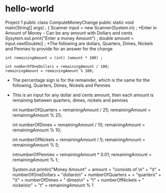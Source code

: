 # hello-world
Project 1
public class ComputeMoneyChange
  public static void main{String[] args) ; {
    Scanner input = new Scanner(System.in) ;
*Enter in Amount of Money - Can be any amount with Dollars and cents
    Sysytem.out.print{"Enter a money Amount") ;
    double amount = input.nextDouble() ;
*The following are dollars, Quarters, Dimes, Nickels and Pennies to provide for an answer for the change

    int remainingAmount = (int) (amount * 100) ;
    
    int numberOfOneDollars = remainingAmount / 100;
    remainingAmount = remainingAmount % 100;
* The percentage sign is for the remainder, which is the same for the following, Quarters, Dimes, Nickels and Pennies
* This is an input for any dollar and cents amount, then each amount is remaining between quarters, dimes, nickels and pennies

    int numberOfQuarters = remainingAmount / 25;
    remainingAmount = remainingAmount % 25;

    int numberOfDimes = remainingAmount / 10;
    remainingAmount = remainingAmount % 10;

    int numberOfNickels = remainingAmount / 5;
    remainingAmount = remainingAmount % 5;

    intnumberOfPennies = remainingAmount * 0.01;
    remainingAmount = remainingAmount % 1;

    System.out.printin("Money Amount" + amount + "consists of \n" + "\t" + numberOfOneDollars + "dollars\n" + numberOfQuarters + = "quarters" + "\t" + numberOfDimes + " dimes\n" + "t\" + numberOfNickels + " nickels\n" + "t\" + remainingAmount % 1 


    
